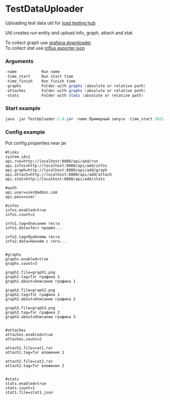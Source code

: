 # TestDataUploader
Uploading test data util for [load testing hub](https://github.com/suhoy/cms-boot)  

Util creates run entity and upload info, graph, attach and stat.  

To collect graph use [grafana downloader](https://github.com/suhoy/GrafanaDownloader)  
To collect stat use [influx exporter json](https://github.com/suhoy/InfluxExporterJson)  



### Arguments
```java
-name           Run name  
-time_start     Run start time  
-time_finish    Run finish time  
-graphs         Folder with graphs (absolute or relative path)  
-attaches       Folder with graphs (absolute or relative path)  
-stats          Folder with stats (absolute or relative path)  

```

### Start example
```java
java -jar TestUploader-1.0.jar -name Примерный запуск -time_start 2021-12-01T07:55 -time_finish 2021-12-02T22:01 -graphs .\input\graphs -attaches .\input\attaches -stats .\input\stats  
```  
  
  
### Config example  
Put config.properties near jar 
```properties
#links
system.id=1
api.run=http://localhost:8080/api/add/run
api.infos=http://localhost:8080/api/add/infos
api.graph=http://localhost:8080/api/add/graph
api.attach=http://localhost:8080/api/add/attach
api.stat=http://localhost:8080/api/add/stats

#auth
api.user=user@admin.com
api.pass=user

#infos
infos.enabled=true
infos.count=2

info1.tag=Описание теста
info1.data=Тест прошёл...

info2.tag=Проблемы теста
info2.data=Начнём с того...


#graphs
graphs.enabled=true
graphs.count=3

graph1.file=graph1.png
graph1.tag=Тэг графика 1
graph1.about=Описание графика 1

graph2.file=graph2.png
graph2.tag=Тэг графика 1
graph2.about=Описание графика 2

graph3.file=graph3.png
graph3.tag=Тэг графика 2
graph3.about=Описание графика 3


#attaches
attaches.enabled=true
attaches.count=2

attach1.file=cat1.rar
attach1.tag=Тэг вложения 1

attach2.file=cat2.rar
attach2.tag=Тэг вложения 2


#stats
stats.enabled=true
stats.count=1
stat1.file=stat1.json
```
